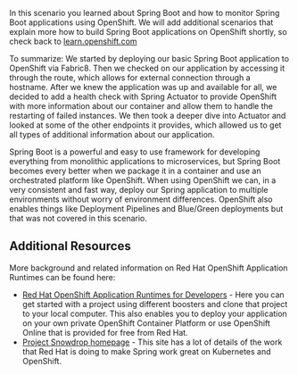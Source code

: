 In this scenario you learned about Spring Boot and how to monitor Spring Boot applications using OpenShift. We will add additional scenarios that explain more how to build Spring Boot applications on OpenShift shortly, so check back to [learn.openshift.com](http://learn.openshift.com)

To summarize: We started by deploying our basic Spring Boot application to OpenShift via Fabric8. Then we checked on our application by accessing it through the route, which allows for external connection through a hostname. After we knew the application was up and available for all, we decided to add a health check with Spring Actuator to provide OpenShift with more information about our container and allow them to handle the restarting of failed instances. We then took a deeper dive into Actuator and looked at some of the other endpoints it provides, which allowed us to get all types of additional information about our application. 

Spring Boot is a powerful and easy to use framework for developing everything from monolithic applications to microservices, but Spring Boot becomes every better when we package it in a container and use an orchestrated platform like OpenShift. When using OpenShift we can, in a very consistent and fast way, deploy our Spring application to multiple environments without worry of environment differences. OpenShift also enables things like Deployment Pipelines and Blue/Green deployments but that was not covered in this scenario.  

## Additional Resources

More background and related information on Red Hat OpenShift Application Runtimes can be found here:

* [Red Hat OpenShift Application Runtimes for Developers](https://developers.redhat.com/rhoar) - Here you can get started with a project using different boosters and clone that project to your local computer. This also enables you to deploy your application on your own private OpenShift Container Platform or use OpenShift Online that is provided for free from Red Hat.
* [Project Snowdrop homepage](https://snowdrop.me/) - This site has a lot of details of the work that Red Hat is doing to make Spring work great on Kubernetes and OpenShift.


